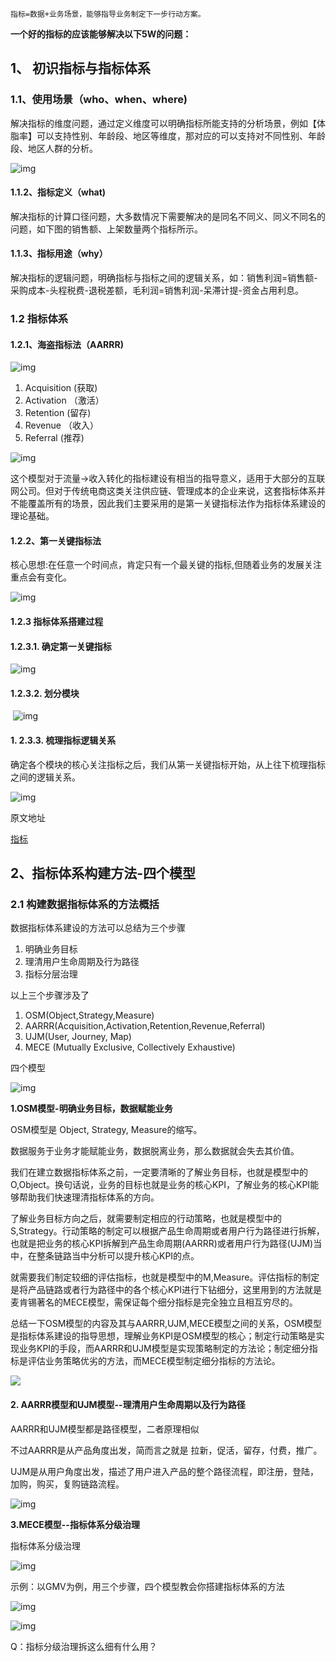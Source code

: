 ```
指标=数据+业务场景，能够指导业务制定下一步行动方案。
```

**一个好的指标的应该能够解决以下5W的问题：**

## 1、 初识指标与指标体系

### 1.1、使用场景（who、when、where)

解决指标的维度问题，通过定义维度可以明确指标所能支持的分析场景，例如【体脂率】可以支持性别、年龄段、地区等维度，那对应的可以支持对不同性别、年龄段、地区人群的分析。

![img](http://img.wqkenqing.ren/typora_img/d78ca97898e7389cfc605a08ab9a29e4.jpeg)

#### 1.1.2、指标定义（what)

解决指标的计算口径问题，大多数情况下需要解决的是同名不同义、同义不同名的问题，如下图的销售额、上架数量两个指标所示。

#### **1.1.3、指标用途（why）**



解决指标的逻辑问题，明确指标与指标之间的逻辑关系，如：销售利润=销售额-采购成本-头程税费-退税差额，毛利润=销售利润-呆滞计提-资金占用利息。

### 1.2 指标体系

#### 1.2.1、海盗指标法（AARRR)

![img](http://img.wqkenqing.ren/typora_img/41ab4c78a27cf0f143973503178ba10a.jpeg)

1. Acquisition (获取)
2. Activation （激活）
3. Retention (留存)
4. Revenue  （收入）
5. Referral (推荐)

![img](http://img.wqkenqing.ren/typora_img/8a6b93260f5efad8fa90c6013175369d.jpeg)

这个模型对于流量→收入转化的指标建设有相当的指导意义，适用于大部分的互联网公司。但对于传统电商这类关注供应链、管理成本的企业来说，这套指标体系并不能覆盖所有的场景，因此我们主要采用的是第一关键指标法作为指标体系建设的理论基础。

#### 1.2.2、第一关键指标法

核心思想:在任意一个时间点，肯定只有一个最关键的指标,但随着业务的发展关注重点会有变化。

![img](http://img.wqkenqing.ren/typora_img/73c45235ef43a13578bccc1c41c764b4.jpeg)

#### 1.2.3 指标体系搭建过程

#### 1.2.3.1. 确定第一关键指标



![img](http://img.wqkenqing.ren/typora_img/fcc3aa8d6aca9f55c9606a4130bb913e.jpeg)

#### 1.2.3.2. 划分模块

​	![img](http://img.wqkenqing.ren/typora_img/1e5a5f0b67f63d57e1522f050577d958.jpeg)

#### 1. 2.3.3. 梳理指标逻辑关系



确定各个模块的核心关注指标之后，我们从第一关键指标开始，从上往下梳理指标之间的逻辑关系。

![img](http://img.wqkenqing.ren/typora_img/27c2b0aebbbc94160c43ed45616a1bde.jpeg)

原文地址

[指标](https://blog.csdn.net/rlnLo2pNEfx9c/article/details/117376482)

## 2、指标体系构建方法-四个模型

### 2.1 构建数据指标体系的方法概括

数据指标体系建设的方法可以总结为三个步骤

1. 明确业务目标
2. 理清用户生命周期及行为路径
3. 指标分层治理

以上三个步骤涉及了

1. OSM(Object,Strategy,Measure)
2. AARRR(Acquisition,Activation,Retention,Revenue,Referral)
3. UJM(User, Journey, Map)
4. MECE (Mutually Exclusive, Collectively Exhaustive)

四个模型

![img](http://img.wqkenqing.ren/typora_img/watermark,type_d3F5LXplbmhlaQ,shadow_50,text_Q1NETiBA5piv54eV546L5ZGA,size_20,color_FFFFFF,t_70,g_se,x_16.png)



**1.OSM模型-明确业务目标，数据赋能业务**

OSM模型是 Object, Strategy, Measure的缩写。

数据服务于业务才能赋能业务，数据脱离业务，那么数据就会失去其价值。

我们在建立数据指标体系之前，一定要清晰的了解业务目标，也就是模型中的O,Object。换句话说，业务的目标也就是业务的核心KPI，了解业务的核心KPI能够帮助我们快速理清指标体系的方向。

了解业务目标方向之后，就需要制定相应的行动策略，也就是模型中的S,Strategy。行动策略的制定可以根据产品生命周期或者用户行为路径进行拆解，也就是把业务的核心KPI拆解到产品生命周期(AARRR)或者用户行为路径(UJM)当中，在整条链路当中分析可以提升核心KPI的点。

就需要我们制定较细的评估指标，也就是模型中的M,Measure。评估指标的制定是将产品链路或者行为路径中的各个核心KPI进行下钻细分，这里用到的方法就是麦肯锡著名的MECE模型，需保证每个细分指标是完全独立且相互穷尽的。

总结一下OSM模型的内容及其与AARRR,UJM,MECE模型之间的关系，OSM模型是指标体系建设的指导思想，理解业务KPI是OSM模型的核心；制定行动策略是实现业务KPI的手段，而AARRR和UJM模型是实现策略制定的方法论；制定细分指标是评估业务策略优劣的方法，而MECE模型制定细分指标的方法论。

![](http://img.wqkenqing.ren/typora_img/watermark,type_d3F5LXplbmhlaQ,shadow_50,text_Q1NETiBA5piv54eV546L5ZGA,size_20,color_FFFFFF,t_70,g_se,x_16-20220428135830696-20220428140228425.png)

####  **2. AARRR模型和UJM模型--理清用户生命周期以及行为路径**

AARRR和UJM模型都是路径模型，二者原理相似

不过AARRR是从产品角度出发，简而言之就是 拉新，促活，留存，付费，推广。

UJM是从用户角度出发，描述了用户进入产品的整个路径流程，即注册，登陆，加购，购买，复购链路流程。

![img](http://img.wqkenqing.ren/typora_img/watermark,type_d3F5LXplbmhlaQ,shadow_50,text_Q1NETiBA5piv54eV546L5ZGA,size_20,color_FFFFFF,t_70,g_se,x_16-20220428140235721.png)

**3.MECE模型--指标体系分级治理**

指标体系分级治理

![img](http://img.wqkenqing.ren/typora_img/watermark,type_d3F5LXplbmhlaQ,shadow_50,text_Q1NETiBA5piv54eV546L5ZGA,size_20,color_FFFFFF,t_70,g_se,x_16-20220428140457796.png)

示例：以GMV为例，用三个步骤，四个模型教会你搭建指标体系的方法 

![img](http://img.wqkenqing.ren/typora_img/watermark,type_d3F5LXplbmhlaQ,shadow_50,text_Q1NETiBA5piv54eV546L5ZGA,size_20,color_FFFFFF,t_70,g_se,x_16-20220428140643364.png)



![img](http://img.wqkenqing.ren/typora_img/watermark,type_d3F5LXplbmhlaQ,shadow_50,text_Q1NETiBA5piv54eV546L5ZGA,size_20,color_FFFFFF,t_70,g_se,x_16.jpeg)

Q：指标分级治理拆这么细有什么用？

